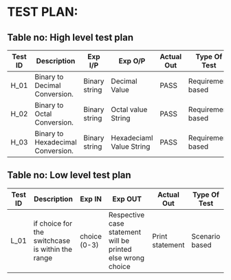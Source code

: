 # TEST PLAN:

## Table no: High level test plan

| **Test ID** | **Description**                                              | **Exp I/P**   | **Exp O/P** | **Actual Out** |**Type Of Test**  |    
|-------------|--------------------------------------------------------------|-------------- |-------------|----------------|------------------|
|  H_01       |Binary to Decimal Conversion.                                 |Binary string  |Decimal Value | PASS          |Requirement based |
|  H_02       |Binary to Octal Conversion.                                 |Binary string  |Octal value String | PASS          |Requirement based |
|  H_03       |Binary to Hexadecimal Conversion.                                 |Binary string  |Hexadeciaml Value String | PASS          |Requirement based |


## Table no: Low level test plan

| **Test ID** | **Description**                                              | **Exp IN** | **Exp OUT** | **Actual Out** |**Type Of Test**  |    
|-------------|--------------------------------------------------------------|------------|-------------|----------------|------------------|
|  L_01       |if choice for the switchcase is within the range| choice         (0-3)|Respective case statement will be printed else wrong choice|Print statement|Scenario based    |
